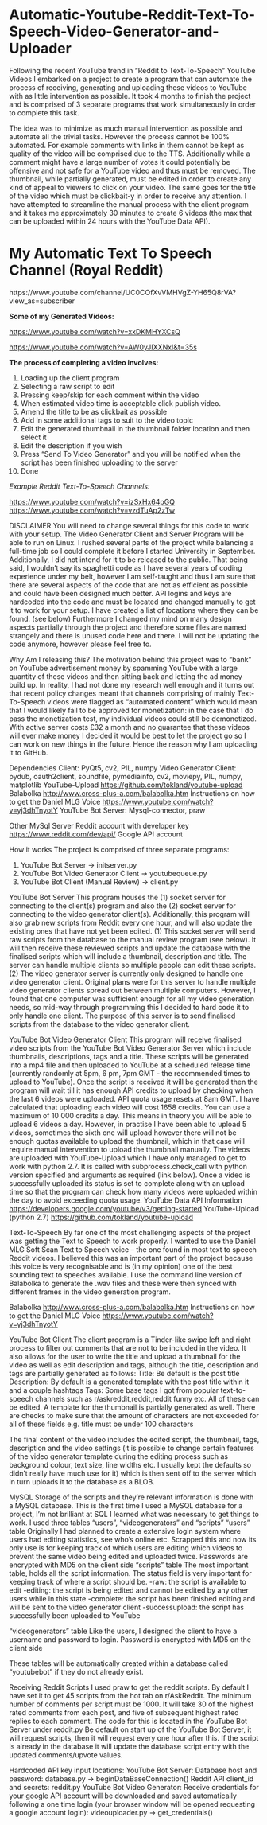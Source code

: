 # Automatic-Youtube-Reddit-Text-To-Speech-Video-Generator-and-Uploader

Following the recent YouTube trend in “Reddit to Text-To-Speech” YouTube Videos I embarked on a project to create a program that can automate the process of receiving, generating and uploading these videos to YouTube with as little intervention as possible. It took 4 months to finish the project and is comprised of 3 separate programs that work simultaneously in order to complete this task.

The idea was to minimize as much manual intervention as possible and automate all the trivial tasks. However the process cannot be 100% automated. For example comments with links in them cannot be kept as quality of the video will be comprised due to the TTS. Additionally while a comment might have a large number of votes it could potentially be offensive and not safe for a YouTube video and thus must be removed. The thumbnail, while partially generated, must be edited in order to create any kind of appeal to viewers to click on your video. The same goes for the title of the video which must be clickbait-y in order to receive any attention. I have attempted to streamline the manual process with the client program and it takes me approximately 30 minutes to create 6 videos (the max that can be uploaded within 24 hours with the YouTube Data API).

<h1>My Automatic Text To Speech Channel (Royal Reddit)</h1>
https://www.youtube.com/channel/UC0COfXvVMHVgZ-YH65Q8rVA?view_as=subscriber

**Some of my Generated Videos:**

https://www.youtube.com/watch?v=xxDKMHYXCsQ

https://www.youtube.com/watch?v=AW0yJIXXNxI&t=35s


**The process of completing a video involves:**

1.	Loading up the client program
2.	Selecting a raw script to edit
3.	Pressing keep/skip for each comment within the video
4.	When estimated video time is acceptable click publish video.
5.	Amend the title to be as clickbait as possible
6.	Add in some additional tags to suit to the video topic
7.	Edit the generated thumbnail in the thumbnail folder location and then select it
8.	Edit the description if you wish
9.	Press “Send To Video Generator” and you will be notified when the script has been finished uploading to the server
10.	Done

*Example Reddit Text-To-Speech Channels:*

https://www.youtube.com/watch?v=izSxHx64pGQ
https://www.youtube.com/watch?v=vzdTuAp2zTw



DISCLAIMER
You will need to change several things for this code to work with your setup. The Video Generator Client and Server Program will be able to run on Linux. I rushed several parts of the project while balancing a full-time job so I could complete it before I started University in September. Additionally, I did not intend for it to be released to the public. That being said, I wouldn’t say its spaghetti code as I have several years of coding experience under my belt, however I am self-taught and thus I am sure that there are several aspects of the code that are not as efficient as possible and could have been designed much better.
API logins and keys are hardcoded into the code and must be located and changed manually to get it to work for your setup. I have created a list of locations where they can be found. (see below)
Furthermore I changed my mind on many design aspects partially through the project and therefore some files are named strangely and there is unused code here and there. I will not be updating the code anymore, however please feel free to.

Why Am I releasing this?
The motivation behind this project was to “bank” on YouTube advertisement money by spamming YouTube with a large quantity of these videos and then sitting back and letting the ad money build up. In reality, I had not done my research well enough and it turns out that recent policy changes meant that channels comprising of mainly Text-To-Speech videos were flagged as “automated content” which would mean that I would likely fail to be approved for monetization: in the case that I do pass the monetization test, my individual videos could still be demonetized. With active server costs £32 a month and no guarantee that these videos will ever make money I decided it would be best to let the project go so I can work on new things in the future. Hence the reason why I am uploading it to GitHub.

Dependencies
Client: 
PyQt5, cv2, PIL, numpy
Video Generator Client:
pydub, oauth2client, soundfile, pymediainfo, cv2, moviepy, PIL, numpy, matplotlib
YouTube-Upload https://github.com/tokland/youtube-upload
Balabolka http://www.cross-plus-a.com/balabolka.htm
Instructions on how to get the Daniel MLG Voice https://www.youtube.com/watch?v=yj3dhTnyotY
YouTube Bot Server:
Mysql-connector, praw

Other
MySql Server
Reddit account with developer key https://www.reddit.com/dev/api/ 
Google API account


How it works
The project is comprised of three separate programs:
1.	YouTube Bot Server -> initserver.py
2.	YouTube Bot Video Generator Client -> youtubequeue.py
3.	YouTube Bot Client (Manual Review) -> client.py

YouTube Bot Server
This program houses the (1) socket server for connecting to the client(s) program and also the (2) socket server for connecting to the video generator client(s). Additionally, this program will also grab new scripts from Reddit every one hour, and will also update the existing ones that have not yet been edited.
(1)	This socket server will send raw scripts from the database to the manual review program (see below). It will then receive these reviewed scripts and update the database with the finalised scripts which will include a thumbnail, description and title. The server can handle multiple clients so multiple people can edit these scripts.
(2)	The video generator server is currently only designed to handle one video generator client. Original plans were for this server to handle multiple video generator clients spread out between multiple computers. However, I found that one computer was sufficient enough for all my video generation needs, so mid-way through programming this I decided to hard code it to only handle one client. The purpose of this server is to send finalised scripts from the database to the video generator client.

YouTube Bot Video Generator Client
This program will receive finalised video scripts from the YouTube Bot Video Generator Server which include thumbnails, descriptions, tags and a title. These scripts will be generated into a mp4 file and then uploaded to YouTube at a scheduled release time (currently randomly at 5pm, 6 pm, 7pm GMT - the recommended times to upload to YouTube). Once the script is received it will be generated then the program will wait till it has enough API credits to upload by checking when the last 6 videos were uploaded. 
API quota usage resets at 8am GMT. I have calculated that uploading each video will cost 1658 credits. You can use a maximum of 10 000 credits a day. This means in theory you will be able to upload 6 videos a day. However, in practise I have been able to upload 5 videos, sometimes the sixth one will upload however there will not be enough quotas available to upload the thumbnail, which in that case will require manual intervention to upload the thumbnail manually. The videos are uploaded with YouTube-Upload which I have only managed to get to work with python 2.7. It is called with subprocess.check_call with python version specified and arguments as required (link below).
Once a video is successfully uploaded its status is set to complete along with an upload time so that the program can check how many videos were uploaded within the day to avoid exceeding quota usage. 
YouTube Data API Information https://developers.google.com/youtube/v3/getting-started 
YouTube-Upload (python 2.7) https://github.com/tokland/youtube-upload

Text-To-Speech
By far one of the most challenging aspects of the project was getting the Text to Speech to work properly. I wanted to use the Daniel MLG Soft Scan Text to Speech voice – the one found in most text to speech Reddit videos. I believed this was an important part of the project because this voice is very recognisable and is (in my opinion) one of the best sounding text to speeches available.
I use the command line version of Balabolka to generate the .wav files and these were then synced with different frames in the video generation program.

Balabolka http://www.cross-plus-a.com/balabolka.htm
Instructions on how to get the Daniel MLG Voice https://www.youtube.com/watch?v=yj3dhTnyotY

YouTube Bot Client
The client program is a Tinder-like swipe left and right process to filter out comments that are not to be included in the video. It also allows for the user to write the title and upload a thumbnail for the video as well as edit description and tags, although the title, description and tags are partially generated as follows:
Title: Be default is the post title
Description: By default is a generated template with the post title within it and a couple hashtags
Tags: Some base tags I got from popular text-to-speech channels such as r/askreddit,reddit,reddit funny etc.
All of these can be edited. A template for the thumbnail is partially generated as well. There are checks to make sure that the amount of characters are not exceeded for all of these fields e.g. title must be under 100 characters

The final content of the video includes the edited script, the thumbnail, tags, description and the video settings (it is possible to change certain features of the video generator template during the editing process such as background colour, text size, line widths etc. I usually kept the defaults so didn’t really have much use for it) which is then sent off to the server which in turn uploads it to the database as a BLOB.

MySQL
Storage of the scripts and they’re relevant information is done with a MySQL database. This is the first time I used a MySQL database for a project, I’m not brilliant at SQL I learned what was necessary to get things to work. I used three tables “users”, “videogenerators” and “scripts”
“users” table
Originally I had planned to create a extensive login system where users had editing statistics, see who’s online etc. Scrapped this and now its only use is for keeping track of which users are editing which videos to prevent the same video being edited and uploaded twice. Passwords are encrypted with MD5 on the client side
“scripts” table
The most important table, holds all the script information. The status field is very important for keeping track of where a script should be.
-raw: the script is available to edit
-editing: the script is being edited and cannot be edited by any other users while in this state
-complete: the script has been finished editing and will be sent to the video generator client 
-successupload: the script has successfully been uploaded to YouTube

“videogenerators” table
Like the users, I designed the client to have a username and password to login. Password is encrypted with MD5 on the client side

These tables will be automatically created within a database called “youtubebot” if they do not already exist.

Receiving Reddit Scripts
I used praw to get the reddit scripts. By default I have set it to get 45 scripts from the hot tab on r/AskReddit. The minimum number of comments per script must be 1000. It will take 30 of the highest rated comments from each post, and five of subsequent highest rated replies to each comment. The code for this is located in the YouTube Bot Server under reddit.py
Be default on start up of the YouTube Bot Server, it will request scripts, then it will request every one hour after this. If the script is already in the database it will update the database script entry with the updated comments/upvote values.

Hardcoded API key input locations:
YouTube Bot Server: 
Database host and password: database.py -> beginDataBaseConnection() 
Reddit API client_id and secrets: reddit.py
YouTube Bot Video Generator:
Receive credentials for your google API account will be downloaded and saved automatically following a one time login (your browser window will be opened requesting a google account login): videouploader.py -> get_credentials()



